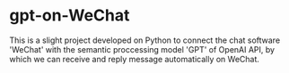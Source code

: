 # gpt-on-WeChat
This is a slight project developed on Python to connect the chat software 'WeChat' with the semantic proccessing model 'GPT' of OpenAI API, by which we can receive and  reply message automatically on WeChat.
